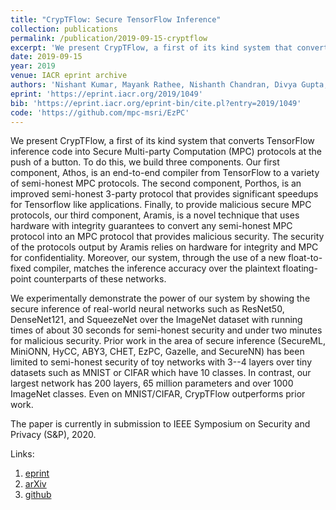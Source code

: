 ```yaml
---
title: "CrypTFlow: Secure TensorFlow Inference"
collection: publications
permalink: /publication/2019-09-15-cryptflow
excerpt: 'We present CrypTFlow, a first of its kind system that converts TensorFlow inference code into Secure Multi-party Computation (MPC) protocols at the push of a button. The system enables secure inference on real-world networks like ResNet50 over the ImageNet dataset with running time of about 30 seconds for semi-honest security and under 2 minutes for malicious security.'
date: 2019-09-15
year: 2019
venue: IACR eprint archive
authors: 'Nishant Kumar, Mayank Rathee, Nishanth Chandran, Divya Gupta, Aseem Rastogi & Rahul Sharma'
eprint: 'https://eprint.iacr.org/2019/1049'
bib: 'https://eprint.iacr.org/eprint-bin/cite.pl?entry=2019/1049'
code: 'https://github.com/mpc-msri/EzPC'
---
```

We present CrypTFlow, a first of its kind system that converts TensorFlow inference code into Secure Multi-party Computation (MPC) protocols at the push of a button. To do this, we build three components. Our first component, Athos, is an end-to-end compiler from TensorFlow to a variety of semi-honest MPC protocols. The second component, Porthos, is an improved semi-honest 3-party protocol that provides significant speedups for Tensorflow like applications. Finally, to provide malicious secure MPC protocols, our third component, Aramis, is a novel technique that uses hardware with integrity guarantees to convert any semi-honest MPC protocol into an MPC protocol that provides malicious security. The security of the protocols output by Aramis relies on hardware for integrity and MPC for confidentiality. Moreover, our system, through the use of a new float-to-fixed compiler, matches the inference accuracy over the plaintext floating-point counterparts of these networks.

We experimentally demonstrate the power of our system by showing the secure inference of real-world neural networks such as ResNet50, DenseNet121, and SqueezeNet over the ImageNet dataset with running times of about 30 seconds for semi-honest security and under two minutes for malicious security. Prior work in the area of secure inference (SecureML, MiniONN, HyCC, ABY3, CHET, EzPC, Gazelle, and SecureNN) has been limited to semi-honest security of toy networks with 3--4 layers over tiny datasets such as MNIST or CIFAR which have 10 classes. In contrast, our largest network has 200 layers, 65 million parameters and over 1000 ImageNet classes. Even on MNIST/CIFAR, CrypTFlow outperforms prior work.

The paper is currently in submission to IEEE Symposium on Security and Privacy (S&P), 2020.

Links:
1. [eprint](https://eprint.iacr.org/2019/1049)
2. [arXiv](https://arxiv.org/abs/1909.07814)
3. [github](https://github.com/mpc-msri/EzPC)